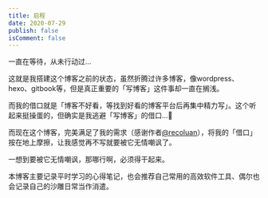 ```yaml
---
title: 启程
date: 2020-07-29
publish: false
isComment: false
---
```


一直在等待，从未行动过...

<!-- more -->

这就是我搭建这个博客之前的状态，虽然折腾过许多博客，像wordpress、hexo、gitbook等，但是真正重要的「写博客」这件事却一直在搁浅。

而我的借口就是「博客不好看，等找到好看的博客平台后再集中精力写」。这个听起来挺操蛋的，但确实是我逃避「写博客」的借口...👻

而现在这个博客，完美满足了我的需求（感谢作者[@recoluan](https://www.recoluan.com/)），将我的「借口」按在地上摩擦，让我感觉再不写就要被它无情嘲讽了。

一想到要被它无情嘲讽，那哪行啊，必须得干起来。

本博客主要记录平时学习的心得笔记，也会推荐自己常用的高效软件工具、偶尔也会记录自己的沙雕日常当作消遣。

